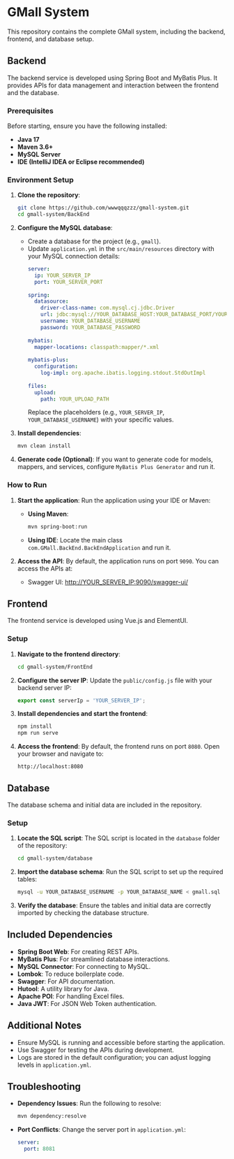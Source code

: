 # GMall System

This repository contains the complete GMall system, including the backend, frontend, and database setup.

## Backend

The backend service is developed using Spring Boot and MyBatis Plus. It provides APIs for data management and interaction between the frontend and the database.

### Prerequisites

Before starting, ensure you have the following installed:

- **Java 17**
- **Maven 3.6+**
- **MySQL Server**
- **IDE (IntelliJ IDEA or Eclipse recommended)**

### Environment Setup

1. **Clone the repository**:

   ```bash
   git clone https://github.com/wwwqqqzzz/gmall-system.git
   cd gmall-system/BackEnd
   ```

2. **Configure the MySQL database**:

   - Create a database for the project (e.g., `gmall`).
   - Update `application.yml` in the `src/main/resources` directory with your MySQL connection details:
     ```yaml
     server:
       ip: YOUR_SERVER_IP
       port: YOUR_SERVER_PORT
    
     spring:
       datasource:
         driver-class-name: com.mysql.cj.jdbc.Driver
         url: jdbc:mysql://YOUR_DATABASE_HOST:YOUR_DATABASE_PORT/YOUR_DATABASE_NAME?serverTimezone=GMT%2b8
         username: YOUR_DATABASE_USERNAME
         password: YOUR_DATABASE_PASSWORD
    
     mybatis:
       mapper-locations: classpath:mapper/*.xml
    
     mybatis-plus:
       configuration:
         log-impl: org.apache.ibatis.logging.stdout.StdOutImpl
    
     files:
       upload:
         path: YOUR_UPLOAD_PATH
     ```
     Replace the placeholders (e.g., `YOUR_SERVER_IP`, `YOUR_DATABASE_USERNAME`) with your specific values.

3. **Install dependencies**:

   ```bash
   mvn clean install
   ```

4. **Generate code (Optional)**:
   If you want to generate code for models, mappers, and services, configure `MyBatis Plus Generator` and run it.

### How to Run

1. **Start the application**:
   Run the application using your IDE or Maven:

   - **Using Maven**:
     ```bash
     mvn spring-boot:run
     ```
   - **Using IDE**:
     Locate the main class `com.GMall.BackEnd.BackEndApplication` and run it.

2. **Access the API**:
   By default, the application runs on port `9090`. You can access the APIs at:

   - Swagger UI: [http://YOUR_SERVER_IP:9090/swagger-ui/](http://YOUR_SERVER_IP:9090/swagger-ui/)

## Frontend

The frontend service is developed using Vue.js and ElementUI.

### Setup

1. **Navigate to the frontend directory**:

   ```bash
   cd gmall-system/FrontEnd
   ```

2. **Configure the server IP**:
   Update the `public/config.js` file with your backend server IP:

   ```javascript
   export const serverIp = 'YOUR_SERVER_IP';
   ```

3. **Install dependencies and start the frontend**:

   ```bash
   npm install
   npm run serve
   ```

4. **Access the frontend**:
   By default, the frontend runs on port `8080`. Open your browser and navigate to:

   ```
   http://localhost:8080
   ```

## Database

The database schema and initial data are included in the repository.

### Setup

1. **Locate the SQL script**:
   The SQL script is located in the `database` folder of the repository:

   ```bash
   cd gmall-system/database
   ```

2. **Import the database schema**:
   Run the SQL script to set up the required tables:

   ```bash
   mysql -u YOUR_DATABASE_USERNAME -p YOUR_DATABASE_NAME < gmall.sql
   ```

3. **Verify the database**:
   Ensure the tables and initial data are correctly imported by checking the database structure.

## Included Dependencies

- **Spring Boot Web**: For creating REST APIs.
- **MyBatis Plus**: For streamlined database interactions.
- **MySQL Connector**: For connecting to MySQL.
- **Lombok**: To reduce boilerplate code.
- **Swagger**: For API documentation.
- **Hutool**: A utility library for Java.
- **Apache POI**: For handling Excel files.
- **Java JWT**: For JSON Web Token authentication.

## Additional Notes

- Ensure MySQL is running and accessible before starting the application.
- Use Swagger for testing the APIs during development.
- Logs are stored in the default configuration; you can adjust logging levels in `application.yml`.

## Troubleshooting

- **Dependency Issues**:
  Run the following to resolve:

  ```bash
  mvn dependency:resolve
  ```

- **Port Conflicts**:
  Change the server port in `application.yml`:

  ```yaml
  server:
    port: 8081
  ```